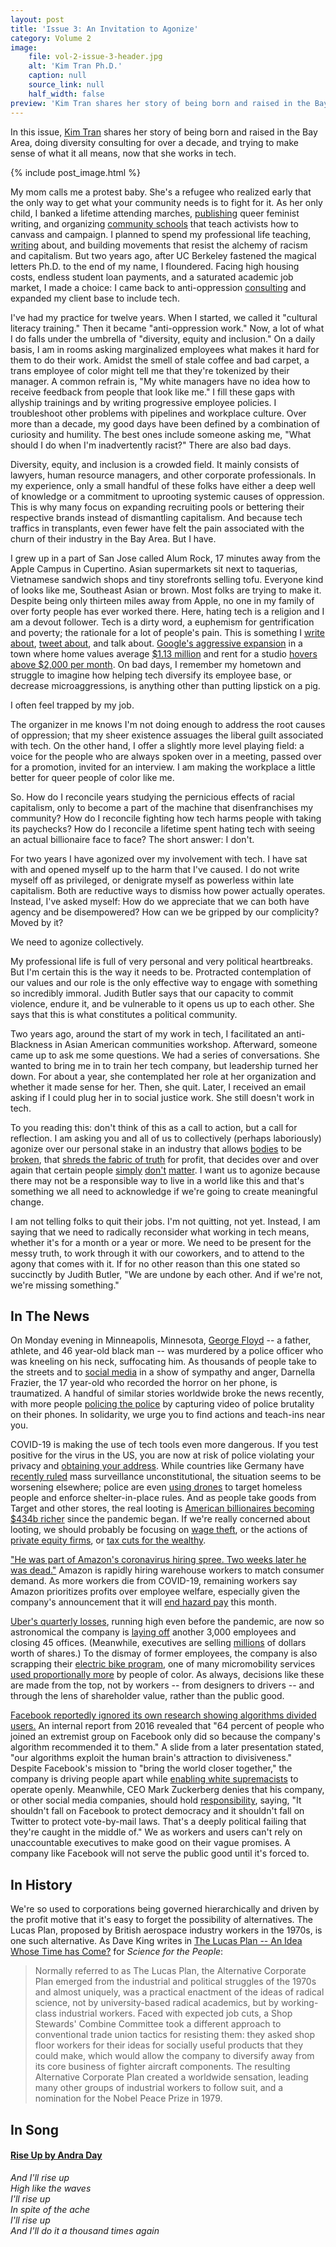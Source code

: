 ```yaml
---
layout: post
title: 'Issue 3: An Invitation to Agonize'
category: Volume 2
image:
    file: vol-2-issue-3-header.jpg
    alt: 'Kim Tran Ph.D.'
    caption: null
    source_link: null
    half_width: false
preview: 'Kim Tran shares her story of being born and raised in the Bay Area, doing diversity consulting for over a decade, and trying to make sense of what it all means, now that she works in tech.'
---
```


In this issue, [Kim Tran](https://twitter.com/but_im_kim_tran) shares her story of being born and raised in the Bay Area, doing diversity consulting for over a decade, and trying to make sense of what it all means, now that she works in tech.

<!--excerpt-->

{% include post_image.html %}

My mom calls me a protest baby. She's a refugee who realized early that the only way to get what your community needs is to fight for it. As her only child, I banked a lifetime attending marches, [publishing](http://www.thirdwomanpress.com/) queer feminist writing, and organizing [community schools](https://vietunity.wordpress.com/hai-ba-trung/) that teach activists how to canvass and campaign. I planned to spend my professional life teaching, [writing](https://www.teenvogue.com/story/transformative-justice-explained) about, and building movements that resist the alchemy of racism and capitalism. But two years ago, after UC Berkeley fastened the magical letters Ph.D. to the end of my name, I floundered. Facing high housing costs, endless student loan payments, and a saturated academic job market, I made a choice: I came back to anti-oppression [consulting](https://www.linkedin.com/in/kim-tran-ph-d-546439a9) and expanded my client base to include tech.

I've had my practice for twelve years. When I started, we called it "cultural literacy training." Then it became "anti-oppression work." Now, a lot of what I do falls under the umbrella of "diversity, equity and inclusion." On a daily basis, I am in rooms asking marginalized employees what makes it hard for them to do their work. Amidst the smell of stale coffee and bad carpet, a trans employee of color might tell me that they're tokenized by their manager. A common refrain is, "My white managers have no idea how to receive feedback from people that look like me." I fill these gaps with allyship trainings and by writing progressive employee policies. I troubleshoot other problems with pipelines and workplace culture. Over more than a decade, my good days have been defined by a combination of curiosity and humility. The best ones include someone asking me, "What should I do when I'm inadvertently racist?" There are also bad days.

Diversity, equity, and inclusion is a crowded field. It mainly consists of lawyers, human resource managers, and other corporate professionals. In my experience, only a small handful of these folks have either a deep well of knowledge or a commitment to uprooting systemic causes of oppression. This is why many focus on expanding recruiting pools or bettering their respective brands instead of dismantling capitalism. And because tech traffics in transplants, even fewer have felt the pain associated with the churn of their industry in the Bay Area. But I have.

I grew up in a part of San Jose called Alum Rock, 17 minutes away from the Apple Campus in Cupertino. Asian supermarkets sit next to taquerias, Vietnamese sandwich shops and tiny storefronts selling tofu. Everyone kind of looks like me, Southeast Asian or brown. Most folks are trying to make it. Despite being only thirteen miles away from Apple, no one in my family of over forty people has ever worked there. Here, hating tech is a religion and I am a devout follower. Tech is a dirty word, a euphemism for gentrification and poverty; the rationale for a lot of people's pain. This is something I [write about](https://rewire.news/article/2017/10/24/neighbors-look-like-alien-women-gentrification/), [tweet about](https://twitter.com/but_im_kim_tran/status/1259207531982811137), and talk about. [Google's aggressive expansion](https://www.sfchronicle.com/business/article/Google-proposes-master-plan-for-San-Jose-14511528.php) in a town where home values average [$1.13 million](https://www.zillow.com/research/hottest-housing-markets-2018-17852/) and rent for a studio [hovers above $2,000 per month](https://www.apartmentguide.com/blog/most-expensive-cities-for-renters/). On bad days, I remember my hometown and struggle to imagine how helping tech diversify its employee base, or decrease microaggressions, is anything other than putting lipstick on a pig.

I often feel trapped by my job.

The organizer in me knows I'm not doing enough to address the root causes of oppression; that my sheer existence assuages the liberal guilt associated with tech. On the other hand, I offer a slightly more level playing field: a voice for the people who are always spoken over in a meeting, passed over for a promotion, invited for an interview. I am making the workplace a little better for queer people of color like me.

So. How do I reconcile years studying the pernicious effects of racial capitalism, only to become a part of the machine that disenfranchises my community? How do I reconcile fighting how tech harms people with taking its paychecks? How do I reconcile a lifetime spent hating tech with seeing an actual billionaire face to face? The short answer: I don't.

For two years I have agonized over my involvement with tech. I have sat with and opened myself up to the harm that I've caused. I do not write myself off as privileged, or denigrate myself as powerless within late capitalism. Both are reductive ways to dismiss how power actually operates. Instead, I've asked myself: How do we appreciate that we can both have agency and be disempowered? How can we be gripped by our complicity? Moved by it?

We need to agonize collectively.

My professional life is full of very personal and very political heartbreaks. But I'm certain this is the way it needs to be. Protracted contemplation of our values and our role is the only effective way to engage with something so incredibly immoral. Judith Butler says that our capacity to commit violence, endure it, and be vulnerable to it opens us up to each other. She says that this is what constitutes a political community.

Two years ago, around the start of my work in tech, I facilitated an anti-Blackness in Asian American communities workshop. Afterward, someone came up to ask me some questions. We had a series of conversations. She wanted to bring me in to train her tech company, but leadership turned her down. For about a year, she contemplated her role at her organization and whether it made sense for her. Then, she quit. Later, I received an email asking if I could plug her in to social justice work. She still doesn't work in tech.

To you reading this: don't think of this as a call to action, but a call for reflection. I am asking you and all of us to collectively (perhaps laboriously) agonize over our personal stake in an industry that allows [bodies](https://techcrunch.com/2020/05/22/an-eighth-amazon-warehouse-employee-has-died-from-covid-19/) to be [broken](https://www.revealnews.org/article/tesla-says-its-factory-is-safer-but-it-left-injuries-off-the-books/), that [shreds the fabric of truth](https://www.newyorker.com/podcast/political-scene/how-facebook-continues-to-spread-fake-news) for profit, that decides over and over again that certain people [simply](https://www.technologyreview.com/2018/10/22/139639/amazon-is-the-invisible-backbone-behind-ices-immigration-crackdown/) [don't](https://mijente.net/wp-content/uploads/2018/10/WHO%E2%80%99S-BEHIND-ICE_-The-Tech-and-Data-Companies-Fueling-Deportations-_v1.pdf) [matter](https://www.sfchronicle.com/politics/article/Stern-attitude-toward-tech-industry-emerges-on-SF-13823806.php). I want us to agonize because there may not be a responsible way to live in a world like this and that's something we all need to acknowledge if we're going to create meaningful change.

I am not telling folks to quit their jobs. I'm not quitting, not yet. Instead, I am saying that we need to radically reconsider what working in tech means, whether it's for a month or a year or more. We need to be present for the messy truth, to work through it with our coworkers, and to attend to the agony that comes with it. If for no other reason than this one stated so succinctly by Judith Butler, "We are undone by each other. And if we're not, we're missing something."

## In The News

On Monday evening in Minneapolis, Minnesota, [George Floyd](https://www.nytimes.com/2020/05/27/us/george-floyd-minneapolis-death.html) -- a father, athlete, and 46 year-old black man -- was murdered by a police officer who was kneeling on his neck, suffocating him. As thousands of people take to the streets and to [social media](https://twitter.com/search?q=%23GeorgeFloyd&src=typeahead_click) in a show of sympathy and anger, Darnella Frazier, the 17 year-old who recorded the horror on her phone, is traumatized. A handful of similar stories worldwide broke the news recently, with more people [policing the police](https://www.chicagotribune.com/featured/sns-nyt-bystander-videos-policing-police-20200527-xi7qybnjxrgpfl5q6jsy2zb3mq-story.html) by capturing video of police brutality on their phones. In solidarity, we urge you to find actions and teach-ins near you.

COVID-19 is making the use of tech tools even more dangerous. If you test positive for the virus in the US, you are now at risk of police violating your privacy and [obtaining your address](https://www.nbcnews.com/news/us-news/tested-positive-coronavirus-health-workers-may-share-your-address-police-n1178696). While countries like Germany have [recently ruled](https://www.eff.org/deeplinks/2020/05/victory-german-mass-surveillance-abroad-ruled-unconstitutional) mass surveillance unconstitutional, the situation seems to be worsening elsewhere; police are even [using drones](https://www.nbcnews.com/tech/security/homeless-people-are-risk-coronavirus-police-have-contentious-solution-drones-n1191866) to target homeless people and enforce shelter-in-place rules. And as people take goods from Target and other stores, the real looting is [American billionaires becoming $434b richer](https://www.cnbc.com/2020/05/21/american-billionaires-got-434-billion-richer-during-the-pandemic.html) since the pandemic began. If we're really concerned about looting, we should probably be focusing on [wage theft](https://www.epi.org/publication/epidemic-wage-theft-costing-workers-hundreds/), or the actions of [private equity firms](https://www.theonion.com/protestors-criticized-for-looting-businesses-without-fo-1843735351), or [tax cuts for the wealthy](https://twitter.com/ohJuliatweets/status/12660050427730493470).

["He was part of Amazon's coronavirus hiring spree. Two weeks later he was dead."](https://www.latimes.com/business/technology/story/2020-05-27/la-fi-tn-amazon-worker-dead-hiring-wave) Amazon is rapidly hiring warehouse workers to match consumer demand. As more workers die from COVID-19, remaining workers say Amazon prioritizes profits over employee welfare, especially given the company's announcement that it will [end hazard pay](https://www.vox.com/recode/2020/5/13/21256756/amazon-pay-increases-frontline-warehouse-workers-covid-19-coronavirus-pandemic-may) this month.

[Uber's quarterly losses](https://techcrunch.com/2020/05/07/uber-eats-grew-like-hell-in-q1-but-ubers-still-lost-nearly-3b/), running high even before the pandemic, are now so astronomical the company is [laying off](https://techcrunch.com/2020/05/18/more-uber-layoffs/) another 3,000 employees and closing 45 offices. (Meanwhile, executives are selling [millions](https://www.businessinsider.com/after-layoffs-uber-exec-sold-half-her-shares-86-million-2020-50) of dollars worth of shares.) To the dismay of former employees, the company is also scrapping their [electric bike program](https://www.vice.com/en_us/article/jgx8jb/a-shameful-nightmare-truckloads-of-perfectly-good-jump-bikes-are-being-shredded), one of many micromobility services [used proportionally more](https://www.wired.com/story/electric-scooter-share-demographics-report-study-populus/) by people of color. As always, decisions like these are made from the top, not by workers -- from designers to drivers -- and through the lens of shareholder value, rather than the public good.

[Facebook reportedly ignored its own research showing algorithms divided users.](https://www.theverge.com/2020/5/26/21270659/facebook-division-news-feed-algorithms) An internal report from 2016 revealed that "64 percent of people who joined an extremist group on Facebook only did so because the company's algorithm recommended it to them." A slide from a later presentation stated, "our algorithms exploit the human brain's attraction to divisiveness." Despite Facebook's mission to "bring the world closer together," the company is driving people apart while [enabling white supremacists](https://www.theguardian.com/technology/2019/nov/21/facebook-white-nationalists-ban-vdare-red-ice) to operate openly. Meanwhile, CEO Mark Zuckerberg denies that his company, or other social media companies, should hold [responsibility](https://www.wsj.com/articles/twitters-labels-for-trump-tweets-show-platforms-split-over-political-speech-11590621829), saying, "It shouldn't fall on Facebook to protect democracy and it shouldn't fall on Twitter to protect vote-by-mail laws. That's a deeply political failing that they're caught in the middle of." We as workers and users can't rely on unaccountable executives to make good on their vague promises. A company like Facebook will not serve the public good until it's forced to.

## In History

We're so used to corporations being governed hierarchically and driven by the profit motive that it's easy to forget the possibility of alternatives. The Lucas Plan, proposed by British aerospace industry workers in the 1970s, is one such alternative. As Dave King writes in [The Lucas Plan -- An Idea Whose Time has Come?](https://magazine.scienceforthepeople.org/vol22-2/the-new-lucas-plan/) for _Science for the People_:

> Normally referred to as The Lucas Plan, the Alternative Corporate Plan emerged from the industrial and political struggles of the 1970s and almost uniquely, was a practical enactment of the ideas of radical science, not by university-based radical academics, but by working-class industrial workers. Faced with expected job cuts, a Shop Stewards' Combine Committee took a different approach to conventional trade union tactics for resisting them: they asked shop floor workers for their ideas for socially useful products that they could make, which would allow the company to diversify away from its core business of fighter aircraft components. The resulting Alternative Corporate Plan created a worldwide sensation, leading many other groups of industrial workers to follow suit, and a nomination for the Nobel Peace Prize in 1979.

## In Song

#### [Rise Up by Andra Day](https://www.youtube.com/watch?v=kNKu1uNBVkU)

_And I'll rise up_<br/>
_High like the waves_<br/>
_I'll rise up_<br/>
_In spite of the ache_<br/>
_I'll rise up_<br/>
_And I'll do it a thousand times again_<br/>

